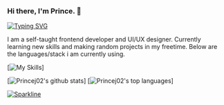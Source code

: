 ### Hi there, I'm Prince. 👋
[![Typing SVG](https://readme-typing-svg.herokuapp.com?lines=Welcome+to+my+domain)](https://git.io/typing-svg)

I am a self-taught frontend developer and UI/UX designer. Currently learning new skills and making random projects in my freetime. 
Below are the languages/stack i am currently using.

[![My Skills](https://skillicons.dev/icons?i=js,ts,nodejs,py,html,css,sass,wasm,figma,react,flutter,dotnet,express,gatsby,nextjs,laravel)]


[![Princej02's github stats](https://github-readme-stats.vercel.app/api?username=princej02&theme=blue-green)]
[![Princej02's top languages](https://github-readme-stats.vercel.app/api/top-langs/?username=princej02&theme=blue-green)]

[![Sparkline](https://stars.medv.io/princej02/badges.svg)](https://stars.medv.io/princej02/badges)

